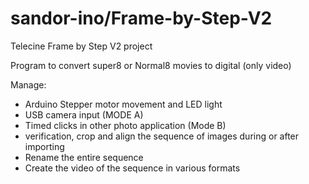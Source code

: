 # sandor-ino/Frame-by-Step-V2
Telecine Frame by Step V2 project 

Program to convert super8 or Normal8 movies to digital (only video)

Manage:
- Arduino Stepper motor movement and LED light
- USB camera input (MODE A)
- Timed clicks in other photo application (Mode B)
- verification, crop and align the sequence of images during or after importing
- Rename the entire sequence
- Create the video of the sequence in various formats 
